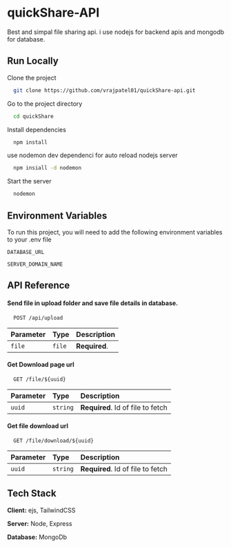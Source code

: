 
# quickShare-API

Best and simpal file sharing api. i use nodejs for backend apis and mongodb for database.




## Run Locally

Clone the project

```bash
  git clone https://github.com/vrajpatel01/quickShare-api.git
```

Go to the project directory

```bash
  cd quickShare
```

Install dependencies

```bash
  npm install
```

use nodemon dev dependenci for auto reload nodejs server

```bash
  npm insiall -d nodemon
```

Start the server

```bash
  nodemon
```


## Environment Variables

To run this project, you will need to add the following environment variables to your .env file

`DATABASE_URL`

`SERVER_DOMAIN_NAME`


## API Reference

#### Send file in upload folder and save file details in database.

```api
  POST /api/upload
```

| Parameter | Type     | Description                |
| :-------- | :------- | :------------------------- |
| `file` | `file` | **Required**. |

#### Get Download page url

```api
  GET /file/${uuid}
```

| Parameter | Type     | Description                       |
| :-------- | :------- | :-------------------------------- |
| `uuid`      | `string` | **Required**. Id of file to fetch |

#### Get file download url

```api
  GET /file/download/${uuid}
```

| Parameter | Type     | Description                       |
| :-------- | :------- | :-------------------------------- |
| `uuid`      | `string` | **Required**. Id of file to fetch |



## Tech Stack

**Client:** ejs, TailwindCSS

**Server:** Node, Express

**Database:** MongoDb


